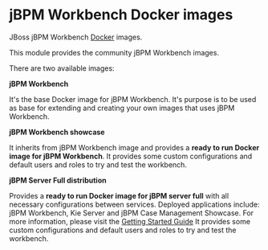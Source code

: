 jBPM Workbench Docker images
============================

JBoss jBPM Workbench [Docker](http://docker.io/) images.

This module provides the community jBPM Workbench images.

There are two available images:

**jBPM Workbench**

It's the base Docker image for jBPM Workbench. It's purpose is to be used as base for extending and creating your own images that uses jBPM Workbench.
 
**jBPM Workbench showcase**

It inherits from jBPM Workbench image and provides a **ready to run Docker image for jBPM Workbench**.
It provides some custom configurations and default users and roles to try and test the workbench.

**jBPM Server Full distribution**

Provides a **ready to run Docker image for jBPM server full** with all necessary configurations between services.
Deployed applications include: jBPM Workbench, Kie Server and jBPM Case Management Showcase.
For more information, please visit the [Getting Started Guide](http://jbpm.org/learn/gettingStarted.html)
It provides some custom configurations and default users and roles to try and test the workbench.
